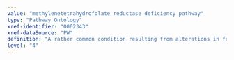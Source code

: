 ```yaml
---
value: "methylenetetrahydrofolate reductase deficiency pathway"
type: "Pathway Ontology"
xref-identifier: "0002343"
xref-dataSource: "PW"
definition: "A rather common condition resulting from alterations in folate metabolism and due to defects in methylenetetrahydrofolate reductase (MTHFR) gene."
level: "4"
---
```

